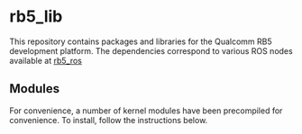 # rb5_lib


This repository contains packages and libraries for the Qualcomm RB5 development platform. The dependencies correspond to various ROS nodes available at [rb5_ros]()

## Modules

For convenience, a number of kernel modules have been precompiled for convenience. To install, follow the instructions below.

